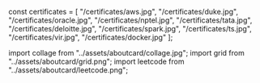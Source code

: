 const certificates = [
  "/certificates/aws.jpg",
  "/certificates/duke.jpg",
  "/certificates/oracle.jpg",
  "/certificates/nptel.jpg",
  "/certificates/tata.jpg",
  "/certificates/deloitte.jpg",
  "/certificates/spark.jpg",
  "/certificates/ts.jpg",
  "/certificates/vir.jpg",
  "/certificates/docker.jpg"
];

import collage from "../assets/aboutcard/collage.jpg";
import grid from "../assets/aboutcard/grid.png";
import leetcode from "../assets/aboutcard/leetcode.png";